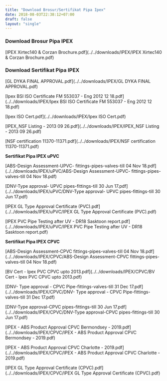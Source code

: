 ```yaml
---
title: "Download Brosur/Sertifikat Pipa Ipex"
date: 2018-08-03T22:38:12+07:00
draft: false
layout: "single"
---
```


### Download Brosur Pipa IPEX

[IPEX Xirtec140 & Corzan Brochure.pdf](../../downloads/IPEX/IPEX Xirtec140 & Corzan Brochure.pdf)

### Download Sertifikat Pipa IPEX

[GL DYKA FINAL APPROVAL.pdf](../../downloads/IPEX/GL DYKA FINAL APPROVAL.pdf)

[Ipex BSI ISO Certificate FM 553037 - Eng 2012 12 18.pdf](../../downloads/IPEX/Ipex BSI ISO Certificate FM 553037 - Eng 2012 12 18.pdf)

[Ipex ISO Cert.pdf](../../downloads/IPEX/Ipex ISO Cert.pdf)

[IPEX_NSF Listing - 2013 09 26.pdf](../../downloads/IPEX/IPEX_NSF Listing - 2013 09 26.pdf)

[NSF certification 11370-11371.pdf](../../downloads/IPEX/NSF certification 11370-11371.pdf)

**Sertifikat Pipa IPEX uPVC**

[ABS-Design Assessment-UPVC- fittings-pipes-valves-till 04 Nov 18.pdf](../../downloads/IPEX/uPVC/ABS-Design Assessment-UPVC- fittings-pipes-valves-till 04 Nov 18.pdf)

[DNV-Type approval- UPVC pipes-fittings-till 30 Jun 17.pdf](../../downloads/IPEX/uPVC/DNV-Type approval- UPVC pipes-fittings-till 30 Jun 17.pdf)

[IPEX GL Type Approval Certificate (PVC).pdf](../../downloads/IPEX/uPVC/IPEX GL Type Approval Certificate (PVC).pdf)

[IPEX PVC Pipe Testing after UV - DR18 Sasktoon report.pdf](../../downloads/IPEX/uPVC/IPEX PVC Pipe Testing after UV - DR18 Sasktoon report.pdf)

**Sertifikat Pipa IPEX CPVC**

[ABS-Design Assessment-CPVC fittings-pipes-valves-till 04 Nov 18.pdf](../../downloads/IPEX/CPVC/ABS-Design Assessment-CPVC fittings-pipes-valves-till 04 Nov 18.pdf)

[BV Cert -  Ipex PVC CPVC upto 2013.pdf](../../downloads/IPEX/CPVC/BV Cert -  Ipex PVC CPVC upto 2013.pdf)

[DNV- Type approval - CPVC Pipe-fittings-valves-till 31 Dec 17.pdf](../../downloads/IPEX/CPVC/DNV- Type approval - CPVC Pipe-fittings-valves-till 31 Dec 17.pdf)

[DNV-Type approval-CPVC pipes-fittings-till 30 Jun 17.pdf](../../downloads/IPEX/CPVC/DNV-Type approval-CPVC pipes-fittings-till 30 Jun 17.pdf)

[IPEX - ABS Product Approval CPVC Bermondsey - 2019.pdf](../../downloads/IPEX/CPVC/IPEX - ABS Product Approval CPVC Bermondsey - 2019.pdf)

[IPEX - ABS Product Approval CPVC Charlotte - 2019.pdf](../../downloads/IPEX/CPVC/IPEX - ABS Product Approval CPVC Charlotte - 2019.pdf)

[IPEX GL Type Approval Certificate (CPVC).pdf](../../downloads/IPEX/CPVC/IPEX GL Type Approval Certificate (CPVC).pdf)